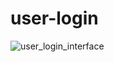 # user-login
![user_login_interface](https://user-images.githubusercontent.com/81708902/169646195-8b9a6537-a4e8-476e-8a60-46f8a5cb854e.jpeg)
